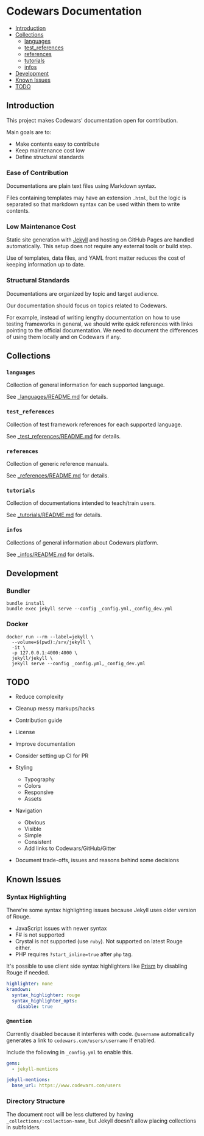# Codewars Documentation

- [Introduction](#introduction)
- [Collections](#collections)
  - [languages](#languages)
  - [test_references](#test_references)
  - [references](#references)
  - [tutorials](#tutorials)
  - [infos](#infos)
- [Development](#development)
- [Known Issues](#known-issues)
- [TODO](#todo)

## Introduction

This project makes Codewars' documentation open for contribution.

Main goals are to:

- Make contents easy to contribute
- Keep maintenance cost low
- Define structural standards

### Ease of Contribution

Documentations are plain text files using Markdown syntax.

Files containing templates may have an extension `.html`,
but the logic is separated so that markdown syntax can be used within them to write contents.

### Low Maintenance Cost

Static site generation with [Jekyll](https://jekyllrb.com/)
and hosting on GitHub Pages are handled automatically.
This setup does not require any external tools or build step.

Use of templates, data files, and YAML front matter reduces the cost of keeping information up to date.

### Structural Standards

Documentations are organized by topic and target audience.

Our documentation should focus on topics related to Codewars.

For example, instead of writing lengthy documentation on how to use testing frameworks in general,
we should write quick references with links pointing to the official documentation.
We need to document the differences of using them locally and on Codewars if any.


## Collections

### `languages`

Collection of general information for each supported language.

See [_languages/README.md](_languages/README.md) for details.

### `test_references`

Collection of test framework references for each supported language.

See [_test_references/README.md](_test_references/README.md) for details.


### `references`

Collection of generic reference manuals.

See [_references/README.md](_references/README.md) for details.


### `tutorials`

Collection of documentations intended to teach/train users.

See [_tutorials/README.md](_tutorials/README.md) for details.


### `infos`

Collections of general information about Codewars platform.

See [_infos/README.md](_infos/README.md) for details.


## Development

### Bundler

```
bundle install
bundle exec jekyll serve --config _config.yml,_config_dev.yml
```

### Docker

```
docker run --rm --label=jekyll \
  --volume=$(pwd):/srv/jekyll \
  -it \
  -p 127.0.0.1:4000:4000 \
  jekyll/jekyll \
  jekyll serve --config _config.yml,_config_dev.yml
```


## TODO

- Reduce complexity
- Cleanup messy markups/hacks
- Contribution guide
- License
- Improve documentation
- Consider setting up CI for PR
- Styling
  - Typography
  - Colors
  - Responsive
  - Assets
- Navigation
  - Obvious
  - Visible
  - Simple
  - Consistent
  - Add links to Codewars/GitHub/Gitter

- Document trade-offs, issues and reasons behind some decisions

## Known Issues

### Syntax Highlighting

There're some syntax highlighting issues because Jekyll uses older version of Rouge.

- JavaScript issues with newer syntax
- F# is not supported
- Crystal is not supported (use `ruby`). Not supported on latest Rouge either.
- PHP requires `?start_inline=true` after `php` tag.

It's possible to use client side syntax highlighters like
[Prism](http://prismjs.com/examples.html) by disabling Rouge if needed.

```yaml
highlighter: none
kramdown:
  syntax_highlighter: rouge
  syntax_highlighter_opts:
    disable: true
```

### `@mention`

Currently disabled because it interferes with code.
`@username` automatically generates a link to `codewars.com/users/username` if enabled.

Include the following in `_config.yml` to enable this.

```yaml
gems:
  - jekyll-mentions

jekyll-mentions:
  base_url: https://www.codewars.com/users
```

### Directory Structure

The document root will be less cluttered by having `_collections/:collection-name`,
but Jekyll doesn't allow placing collections in subfolders.
